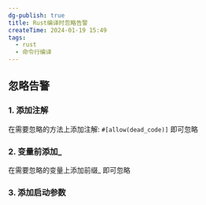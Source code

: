 ```yaml
---
dg-publish: true
title: Rust编译时忽略告警
createTime: 2024-01-19 15:49
tags:
  - rust
  - 命令行编译
---
```

## 忽略告警

### 1. 添加注解
在需要忽略的方法上添加注解:  `#[allow(dead_code)]`  即可忽略
### 2. 变量前添加_   
在需要忽略的变量上添加前缀_ 即可忽略
### 3. 添加启动参数